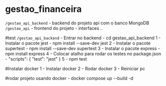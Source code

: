 ﻿# gestao_financeira

``/gestao_api_backend`` - backend do projeto api com o banco MongoDB <br>
``/gestao_api`` - frontend do projeto - interfaces .. 


#test 
``/gestao_api_backend`` - Entrar no backend - cd gestao_api_backend 
 1 - Instalar o pacote jest - npm install --save-dev jest
 2 - Instalar o pacote supertest - npm install --save-dev supertest
 3 - Instalar o pacote express - npm install express
 4 - Colocar atalho para rodar os testes no package.json - "scripts": {
                                                              "test": "jest"
                                                           }
 5 - npm test

#Instalar docker
 1 - Instalar docker 
 2 - Rodar docker 
 3 - Reiniciar pc 
 
#rodar projeto usando docker - docker compose up --build -d



